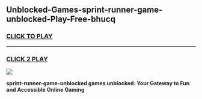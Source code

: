 
## Unblocked-Games-sprint-runner-game-unblocked-Play-Free-bhucq
<h3>
<a href="https://clearcache.space/e2bc6b?title=sprint-runner-game-unblocked&ref=21A">CLICK TO PLAY</a></h3>
<hr>

<h3>
<a href="https://clearcache.space/e2bc6b?title=sprint-runner-game-unblocked&ref=21A">CLICK 2 PLAY</a>
  
</h3>

<a href="https://clearcache.space/e2bc6b?title=sprint-runner-game-unblocked&ref=21A"><img src="https://clearcache.store/games.png"></a>


**sprint-runner-game-unblocked games unblocked: Your Gateway to Fun and Accessible Online Gaming**
